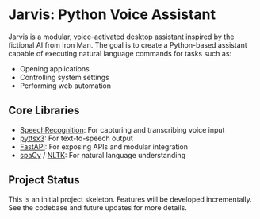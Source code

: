# Jarvis: Python Voice Assistant

Jarvis is a modular, voice-activated desktop assistant inspired by the fictional AI from Iron Man. The goal is to create a Python-based assistant capable of executing natural language commands for tasks such as:

- Opening applications
- Controlling system settings
- Performing web automation

## Core Libraries
- [SpeechRecognition](https://pypi.org/project/SpeechRecognition/): For capturing and transcribing voice input
- [pyttsx3](https://pypi.org/project/pyttsx3/): For text-to-speech output
- [FastAPI](https://fastapi.tiangolo.com/): For exposing APIs and modular integration
- [spaCy](https://spacy.io/) / [NLTK](https://www.nltk.org/): For natural language understanding

## Project Status
This is an initial project skeleton. Features will be developed incrementally. See the codebase and future updates for more details. 